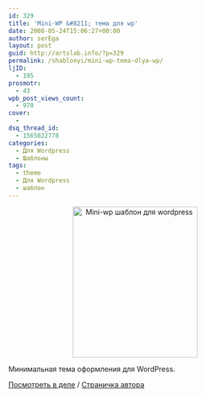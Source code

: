 ```yaml
---
id: 329
title: 'Mini-WP &#8211; тема для wp'
date: 2008-05-24T15:06:27+00:00
author: serEga
layout: post
guid: http://artslab.info/?p=329
permalink: /shablonyi/mini-wp-tema-dlya-wp/
ljID:
  - 195
prosmotr:
  - 43
wpb_post_views_count:
  - 970
cover:
  -
dsq_thread_id:
  - 1565022778
categories:
  - Для Wordpress
  - Шаблоны
tags:
  - theme
  - Для Wordpress
  - шаблон
---
```

<p style="text-align: center;">
  <a class="lightview" href="http://artslab.info/wp-content/uploads/mini-wp.jpg"><img class="alignnone size-medium wp-image-330" title="mini-wp" src="http://artslab.info/wp-content/uploads/mini-wp-248x300.jpg" alt="Mini-wp шаблон для wordpress" width="248" height="300" srcset="http://googledrive.com/host/0B9lHVSSSdxdxd0hjdUdmRzY3Tjg/mini-wp-248x300.jpg 248w, http://googledrive.com/host/0B9lHVSSSdxdxd0hjdUdmRzY3Tjg/mini-wp.jpg 400w" sizes="(max-width: 248px) 100vw, 248px" /></a>
</p>

Минимальная тема оформления для WordPress.

<a href="http://frozr.com/custo/" target="_blank">Посмотреть в деле</a> / <a href="http://frozr.com/wordpress/mini-wp-free-wordpress-theme/" target="_blank">Страничка автора</a>